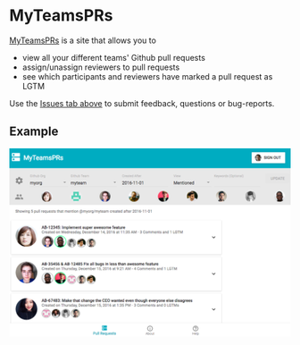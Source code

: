 # MyTeamsPRs

[MyTeamsPRs](https://myteamsprs.com) is a site that allows you to 
* view all your different teams' Github pull requests 
* assign/unassign reviewers to pull requests
* see which participants and reviewers have marked a pull request as LGTM

Use the [Issues tab above](https://github.com/MyTeamsPRs/MyTeamsPRs/issues) to submit feedback, questions or bug-reports.

## Example
![screenshot](screenshot.png "Sample view of MyTeamsPRs")
